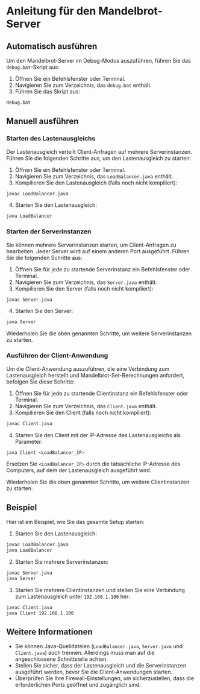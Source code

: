 # Anleitung für den Mandelbrot-Server

## Automatisch ausführen

Um den Mandelbrot-Server im Debug-Modus auszuführen, führen Sie das `debug.bat`-Skript aus:

1. Öffnen Sie ein Befehlsfenster oder Terminal.
2. Navigieren Sie zum Verzeichnis, das `debug.bat` enthält.
3. Führen Sie das Skript aus:

```bash
debug.bat
```

## Manuell ausführen
### Starten des Lastenausgleichs

Der Lastenausgleich verteilt Client-Anfragen auf mehrere Serverinstanzen. Führen Sie die folgenden Schritte aus, um den Lastenausgleich zu starten:

1. Öffnen Sie ein Befehlsfenster oder Terminal.
2. Navigieren Sie zum Verzeichnis, das `LoadBalancer.java` enthält.
3. Kompilieren Sie den Lastenausgleich (falls noch nicht kompiliert):

```bash
javac LoadBalancer.java
```

4. Starten Sie den Lastenausgleich:

```bash
java LoadBalancer
```

### Starten der Serverinstanzen

Sie können mehrere Serverinstanzen starten, um Client-Anfragen zu bearbeiten. Jeder Server wird auf einem anderen Port ausgeführt. Führen Sie die folgenden Schritte aus:

1. Öffnen Sie für jede zu startende Serverinstanz ein Befehlsfenster oder Terminal.
2. Navigieren Sie zum Verzeichnis, das `Server.java` enthält.
3. Kompilieren Sie den Server (falls noch nicht kompiliert):

```bash
javac Server.java
```

4. Starten Sie den Server:

```bash
java Server
```

Wiederholen Sie die oben genannten Schritte, um weitere Serverinstanzen zu starten.

### Ausführen der Client-Anwendung

Um die Client-Anwendung auszuführen, die eine Verbindung zum Lastenausgleich herstellt und Mandelbrot-Set-Berechnungen anfordert, befolgen Sie diese Schritte:

1. Öffnen Sie für jede zu startende Clientinstanz ein Befehlsfenster oder Terminal.
2. Navigieren Sie zum Verzeichnis, das `Client.java` enthält.
3. Kompilieren Sie den Client (falls noch nicht kompiliert):

```bash
javac Client.java
```

4. Starten Sie den Client mit der IP-Adresse des Lastenausgleichs als Parameter:

```bash
java Client <LoadBalancer_IP>
```

Ersetzen Sie `<LoadBalancer_IP>` durch die tatsächliche IP-Adresse des Computers, auf dem der Lastenausgleich ausgeführt wird.

Wiederholen Sie die oben genannten Schritte, um weitere Clientinstanzen zu starten.

## Beispiel

Hier ist ein Beispiel, wie Sie das gesamte Setup starten:

1. Starten Sie den Lastenausgleich:

```bash
javac LoadBalancer.java
java LoadBalancer
```

2. Starten Sie mehrere Serverinstanzen:

```bash
javac Server.java
java Server
```

3. Starten Sie mehrere Clientinstanzen und stellen Sie eine Verbindung zum Lastenausgleich unter `192.168.1.100` her:

```bash
javac Client.java
java Client 192.168.1.100
```

## Weitere Informationen

- Sie können Java-Quelldateien (`LoadBalancer.java`, `Server.java` und `Client.java`) auch trennen. Allerdings muss man auf die angeschlossene Schnittstelle achten.
- Stellen Sie sicher, dass der Lastenausgleich und die Serverinstanzen ausgeführt werden, bevor Sie die Client-Anwendungen starten.
- Überprüfen Sie Ihre Firewall-Einstellungen, um sicherzustellen, dass die erforderlichen Ports geöffnet und zugänglich sind.
